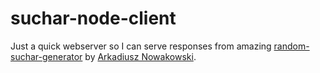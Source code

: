 suchar-node-client
==================

Just a quick webserver so I can serve responses from amazing
[random-suchar-generator](https://github.com/lazarow/random-suchar-generator) by 
[Arkadiusz Nowakowski](https://github.com/lazarow).